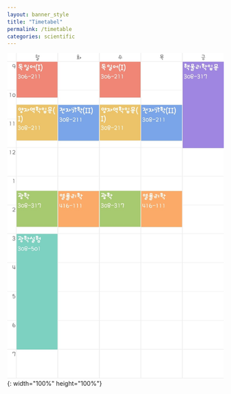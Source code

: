 ```yaml
---
layout: banner_style
title: "Timetabel"
permalink: /timetable
categories: scientific
---
```

![timetable](/assets/img/slider/timetable.png){: width="100%" height="100%"}